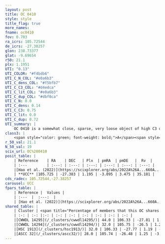 ```yaml
---
layout: post
title: OC 0410
style: style
title_flag: true
more_names: 
fname: oc0410
fov: 0.703
ra_icrs: 105.72544
de_icrs: -27.38257
glon: 238.73377
glat: -9.69654
r50: 21.1
plx: 1.1951
UTI: "0.13"
UTI_COLOR: "#f4bdb6"
UTI_C_N_COL: "#e0a6b3"
UTI_C_dens_COL: "#f5bfb7"
UTI_C_C3_COL: "#d4edca"
UTI_C_lit_COL: "#e0a6b3"
UTI_C_dup_COL: "#dbf0ca"
UTI_C_N: 0.0
UTI_C_dens: 0.14
UTI_C_C3: 0.75
UTI_C_lit: 0.0
UTI_C_dup: 0.72
UTI_summary: |
    OC 0410 is a somewhat close, sparse, very loose object of high C3 quality. It was recently reported in the literature.<br><br>This is likely a unique object, which shares a moderate percentage of members with at least one previously reported entry.<br><br><span style="color: #99180f; font-weight: bold;">Warning: </span>contains less than 25 stars with <i>P>0.5</i> estimated.
class3: |
    <span style="color: green; font-weight: bold;">A</span><span style="color: #FFC300; font-weight: bold;">B</span>
r_50_val: 21.1
N_50_val: 19
scix_url: OC%200410
posit_table: |
    | Reference    | RA    | DEC   | Plx  | pmRA  | pmDE   |  Rv  |
    | :---         | :---: | :---: | :---: | :---: | :---: | :---: |
    |[Hao et al. (2022)](https://scixplorer.org/abs/2022A%26A...660A...4H) | 105.596 | -27.314 | 1.205 | -3.09 | 3.458 | 33.878 |
    | **UCC** |105.725 | -27.383 | 1.195 | -3.095 | 3.475 | 35.181 | 
cds_radec: 105.72544,-27.38257
carousel: UCC
fpars_table: |
    | Reference |  Values |
    | :---  |  :---:  |
    | [Hao et al. (2022)](https://scixplorer.org/abs/2022A%26A...660A...4H) | `AG=0.68, age=7.3, Z=0.024` |
shared_table: |
    | Cluster | <span title="Percentage of members that this OC shares with the ones listed">%</span>   | RA   | DEC   | Plx   | pmRA  | pmDE  | Rv | UTI |
    | :-: | :-: |:-: | :-: | :-: | :-: | :-: | :-: | :-: |
    |[CWWDL 14295](/_clusters/cwwdl14295/)| 44.0 | 106.33 | -27.81 | 1.19 | -3.12 | 3.4 | 32.31 |0.38 |
    |[CWWDL 14294](/_clusters/cwwdl14294/)| 32.0 | 105.75 | -26.5 | 1.26 | -3.22 | 3.51 | 32.7 |0.06 |
    |[HSC 1913](/_clusters/hsc1913/)| 32.0 | 106.33 | -27.77 | 1.19 | -3.13 | 3.39 | 32.81 |0.0 |
    |[ASCC 32](/_clusters/ascc32/)| 28.0 | 105.74 | -26.48 | 1.25 | -3.23 | 3.5 | 33.1 |0.96 |
---
```

